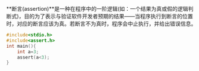 **断言(assertion)**是一种在程序中的一阶逻辑(如：一个结果为真或假的逻辑判断式)，目的为了表示与验证软件开发者预期的结果——当程序执行到断言的位置时，对应的断言应该为真。若断言不为真时，程序会中止执行，并给出错误信息。

```c
#include<stdio.h>
#include<assert.h>
int main(){
	int a=3;
	assert(a<3);                                                                  
}
```

